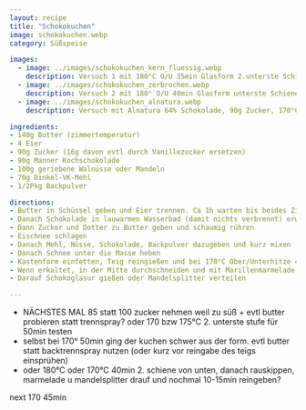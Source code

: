 ```yaml
---
layout: recipe
title: "Schokokuchen"
image: schokokuchen.webp
category: Süßspeise

images:
  - image: ../images/schokokuchen_kern_fluessig.webp
    description: Versuch 1 mit 180°C O/U 35min Glasform 2.unterste Schiene war oben schon sehr dunkel aber beim rausgeben im Kern noch flüssig! nach weiteren 10min (rohr etwas ausgekühlt) ging es
  - image: ../images/schokokuchen_zerbrochen.webp
    description: Versuch 2 mit 180° O/U 40min Glasform unterste Schiene klebte in Form (evtl wegen Backtrennspray oder unterster Form?). Kern war noch leicht flüssig. Oben wären aber max +5min (=45MIN) möglich sonst wird es zu dunkel.
  - image: ../images/schokokuchen_alnatura.webp
    description: Versuch mit Alnatura 64% Schokolade, 90g Zucker, 170°C 50min. Ergebnis war gut aber nicht so gut wie mit Manner Schokolade und zu wenig süß (weil Manner Schoko mehr Zucker hat). War aber etwas zu trocken (wegen anderer Schoko oder langen Backdauer?)

ingredients:
- 140g Butter (zimmertemperatur)
- 4 Eier
- 90g Zucker (16g davon evtl durch Vanillezucker ersetzen)
- 90g Manner Kochschokolade
- 100g geriebene Walnüsse oder Mandeln
- 70g Dinkel-VK-Mehl
- 1/2Pkg Backpulver

directions:
- Butter in Schüssel geben und Eier trennen. Ca 1h warten bis beides Zimmertemperatur hat oder kurz in warmes Backrohr stellen.
- Danach Schokolade in lauwarmen Wasserbad (damit nichts verbrennt) erweichen (später mit Teigkarte ausputzen damit alles rausgeht)
- Dann Zucker und Dotter zu Butter geben und schaumig rühren
- Eischnee schlagen
- Danach Mehl, Nüsse, Schokolade, Backpulver dazugeben und kurz mixen
- Danach Schnee unter die Masse heben
- Kastenform einfetten, Teig reingießen und bei 170°C Ober/Unterhitze 45min backen
- Wenn erkaltet, in der Mitte durchschneiden und mit Marillenmarmelade bestreichen (auch Seite und Oberfläche)
- Darauf Schokoglasur gießen oder Mandelsplitter verteilen

---
```


- NÄCHSTES MAL 85 statt 100 zucker nehmen weil zu süß + evtl butter probieren statt trennspray? oder 170 bzw 175°C 2. unterste stufe für 50min testen
- selbst bei 170° 50min ging der kuchen schwer aus der form. evtl butter statt backtrennspray nutzen (oder kurz vor reingabe des teigs einsprühen)
- oder 180°C oder 170°C 40min 2. schiene von unten, danach rauskippen, marmelade u mandelsplitter drauf und nochmal 10-15min reingeben?

next 170 45min
